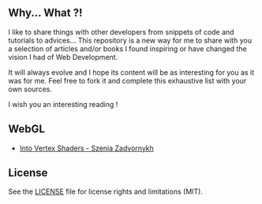 ## Why... What ?!
I like to share things with other developers from snippets of code and tutorials to advices...
This repository is a new way for me to share with you a selection of articles and/or books I found inspiring or have changed the vision I had of Web Development.

It will always evolve and I hope its content will be as interesting for you as it was for me.
Feel free to fork it and complete this exhaustive list with your own sources.

I wish you an interesting reading !

## WebGL
- [Into Vertex Shaders - Szenia Zadvornykh](https://medium.com/@Zadvorsky/into-vertex-shaders-594e6d8cd804)

## License

See the [LICENSE](https://github.com/Anthodpnt/Readings/blob/master/LICENSE.md) file for license rights and limitations (MIT).
